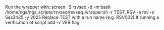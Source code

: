 Run the wrapper with: screen -S rsvseq -d -m bash /home/ngs/ngs_scripts/rsvseq/rsvseq_wrapper.sh -r TEST_RSV -a rsv -s Ses2425 -y 2025
Replace TEST with a run name (e.g. RSV002)
If running a verification of script add -v VER flag
